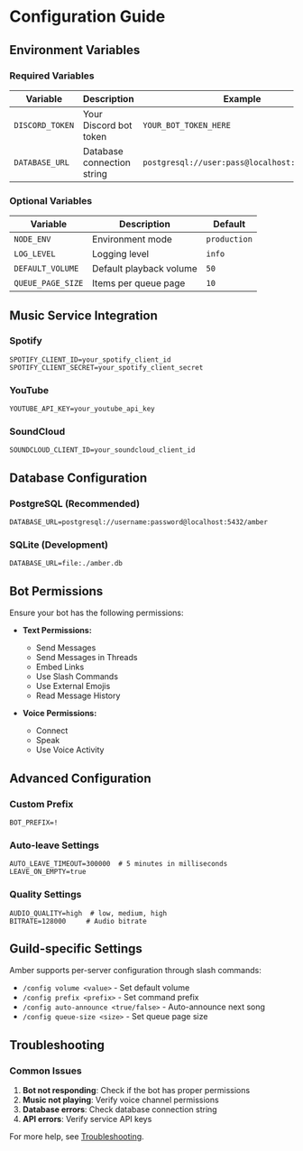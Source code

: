 # Configuration Guide

## Environment Variables

### Required Variables

| Variable | Description | Example |
|----------|-------------|----------|
| `DISCORD_TOKEN` | Your Discord bot token | `YOUR_BOT_TOKEN_HERE` |
| `DATABASE_URL` | Database connection string | `postgresql://user:pass@localhost:5432/amber` |

### Optional Variables

| Variable | Description | Default |
|----------|-------------|----------|
| `NODE_ENV` | Environment mode | `production` |
| `LOG_LEVEL` | Logging level | `info` |
| `DEFAULT_VOLUME` | Default playback volume | `50` |
| `QUEUE_PAGE_SIZE` | Items per queue page | `10` |

## Music Service Integration

### Spotify

```env
SPOTIFY_CLIENT_ID=your_spotify_client_id
SPOTIFY_CLIENT_SECRET=your_spotify_client_secret
```

### YouTube

```env
YOUTUBE_API_KEY=your_youtube_api_key
```

### SoundCloud

```env
SOUNDCLOUD_CLIENT_ID=your_soundcloud_client_id
```

## Database Configuration

### PostgreSQL (Recommended)

```env
DATABASE_URL=postgresql://username:password@localhost:5432/amber
```

### SQLite (Development)

```env
DATABASE_URL=file:./amber.db
```

## Bot Permissions

Ensure your bot has the following permissions:

- **Text Permissions:**
  - Send Messages
  - Send Messages in Threads
  - Embed Links
  - Use Slash Commands
  - Use External Emojis
  - Read Message History

- **Voice Permissions:**
  - Connect
  - Speak
  - Use Voice Activity

## Advanced Configuration

### Custom Prefix

```env
BOT_PREFIX=!
```

### Auto-leave Settings

```env
AUTO_LEAVE_TIMEOUT=300000  # 5 minutes in milliseconds
LEAVE_ON_EMPTY=true
```

### Quality Settings

```env
AUDIO_QUALITY=high  # low, medium, high
BITRATE=128000     # Audio bitrate
```

## Guild-specific Settings

Amber supports per-server configuration through slash commands:

- `/config volume <value>` - Set default volume
- `/config prefix <prefix>` - Set command prefix
- `/config auto-announce <true/false>` - Auto-announce next song
- `/config queue-size <size>` - Set queue page size

## Troubleshooting

### Common Issues

1. **Bot not responding**: Check if the bot has proper permissions
2. **Music not playing**: Verify voice channel permissions
3. **Database errors**: Check database connection string
4. **API errors**: Verify service API keys

For more help, see [Troubleshooting](Troubleshooting).